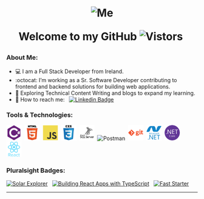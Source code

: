 
<h1 align=center>
  <p><img src="https://avatars.githubusercontent.com/u/5538058?s=400&u=ede746334d5a3b32fddc134797e1c7ccc9d4e5b1&v=4" title="Me" alt="Me" width="150" height="150"/></p>
  <p>Welcome to my GitHub  <img src="https://visitor-badge.laobi.icu/badge?page_id=PhilipMurray" title="Vistors" alt="Vistors" />&nbsp;</p>
</h1>

### About Me: 
- 💻 I am a Full Stack Developer from Ireland.
- :octocat: I’m working as a Sr. Software Developer contributing to frontend and backend solutions for building web applications.
- 👀 Exploring Technical Content Writing and blogs to expand my learning.
- 📧 How to reach me: &nbsp; [![Linkedin Badge](https://img.shields.io/badge/-Philip%20Murray-blue?style=flat&logo=Linkedin&logoColor=white)][1]

### Tools & Technologies:
<img src="https://github.com/devicons/devicon/blob/master/icons/csharp/csharp-plain.svg" title="CSharp" alt="CSharp" width="40" height="40"/>&nbsp;
<img src="https://github.com/devicons/devicon/blob/master/icons/html5/html5-original-wordmark.svg" title="html5" alt="html5" width="40" height="40"/>&nbsp;
<img src="https://github.com/devicons/devicon/blob/master/icons/javascript/javascript-original.svg" title="JavaScript" alt="JavaScript" width="40" height="40"/>&nbsp;
<img src="https://github.com/devicons/devicon/blob/master/icons/css3/css3-original-wordmark.svg" title="CSS3" alt="CSS3" width="40" height="40"/>&nbsp;
<img src="https://github.com/devicons/devicon/blob/master/icons/microsoftsqlserver/microsoftsqlserver-plain-wordmark.svg" title="Microsoft-SQL-Server" alt="Microsoft-SQL-Server" width="40" height="40"/>&nbsp;
<img src="https://www.vectorlogo.zone/logos/getpostman/getpostman-icon.svg" title="Postman"  alt="Postman" width="40" height="40"/>&nbsp;
<img src="https://github.com/devicons/devicon/blob/master/icons/git/git-plain-wordmark.svg" title="Git" alt="Git" width="40" height="40"/>&nbsp;
<img src="https://github.com/devicons/devicon/blob/master/icons/dot-net/dot-net-plain-wordmark.svg" title=".NET" alt=".NET" width="40" height="40"/>&nbsp;
<img src="https://github.com/devicons/devicon/blob/master/icons/dotnetcore/dotnetcore-original.svg" title="NET%20Core" alt="NET%20Core" width="40" height="40"/>&nbsp;
<img src="https://github.com/devicons/devicon/blob/master/icons/react/react-original-wordmark.svg" title="React" alt="React" width="40" height="40"/>&nbsp;

### Pluralsight Badges:
[<img src="https://pluralsight2.imgix.net/achievements/assets/badges/solar-explorer/enabled-light.58e432.png" title="Solar Explorer" alt="Solar Explorer" width="40" height="40"/>](https://app.pluralsight.com/achievements/share/9effe35a-edd2-46b5-b21c-cb5a82e32298)&nbsp;&nbsp;
[<img src="https://pluralsight2.imgix.net/achievements/assets/badges/content-completion/courses/development/intermediate/enabled-light.a66df9.png" title="Building React Apps with TypeScript" alt="Building React Apps with TypeScript" width="40" height="40"/>](https://app.pluralsight.com/achievements/share/dde2c21c-d895-48e3-881b-844121141c04)&nbsp;&nbsp;
[<img src="https://pluralsight2.imgix.net/achievements/assets/badges/2022/viewtime-5-min-2022/enabled-light.bd9dd1.png" title="Fast Starter" alt="Fast Starter" width="40" height="40"/>](https://app.pluralsight.com/achievements/share/606143a4-53d6-4992-9cfa-f0b23dfd7e14)&nbsp;&nbsp;

---
<!---Links:-->
[1]: https://www.linkedin.com/in/philipsmurray/
